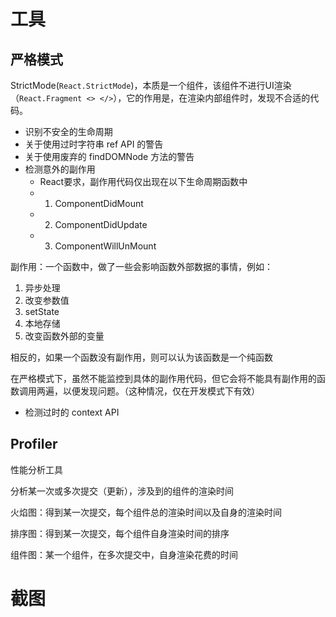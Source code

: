 # 工具

## 严格模式

StrictMode(```React.StrictMode```)，本质是一个组件，该组件不进行UI渲染（```React.Fragment <> </>```），它的作用是，在渲染内部组件时，发现不合适的代码。

- 识别不安全的生命周期
- 关于使用过时字符串 ref API 的警告
- 关于使用废弃的 findDOMNode 方法的警告
- 检测意外的副作用
  - React要求，副作用代码仅出现在以下生命周期函数中
  - 1. ComponentDidMount
  - 2. ComponentDidUpdate
  - 3. ComponentWillUnMount

副作用：一个函数中，做了一些会影响函数外部数据的事情，例如：

1. 异步处理
2. 改变参数值
3. setState
4. 本地存储
5. 改变函数外部的变量

相反的，如果一个函数没有副作用，则可以认为该函数是一个纯函数

在严格模式下，虽然不能监控到具体的副作用代码，但它会将不能具有副作用的函数调用两遍，以便发现问题。（这种情况，仅在开发模式下有效）

- 检测过时的 context API

## Profiler

性能分析工具

分析某一次或多次提交（更新），涉及到的组件的渲染时间

火焰图：得到某一次提交，每个组件总的渲染时间以及自身的渲染时间

排序图：得到某一次提交，每个组件自身渲染时间的排序

组件图：某一个组件，在多次提交中，自身渲染花费的时间

# 截图